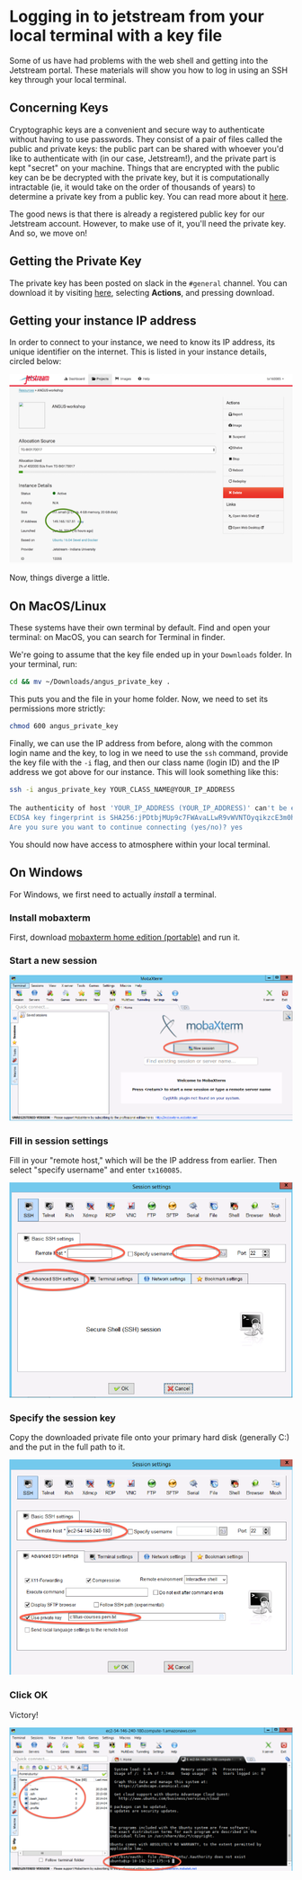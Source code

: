 # Logging in to jetstream from your local terminal with a key file

Some of us have had problems with the web shell and getting into the Jetstream
portal. These materials will show you how to log in using an SSH key through your
local terminal.

## Concerning Keys

Cryptographic keys are a convenient and secure way to authenticate without having to use
passwords. They consist of a pair of files called the public and private keys: the public part can
be shared with whoever you'd like to authenticate with (in our case, Jetstream!), and the private
part is kept "secret" on your machine. Things that are encrypted with the public key can be be
decrypted with the private key, but it is computationally intractable (ie, it would take on the
order of thousands of years) to determine a private key from a public key. You can read more about
it [here](https://en.wikipedia.org/wiki/Public-key_cryptography).

The good news is that there is already a registered public key for our Jetstream account. However,
to make use of it, you'll need the private key. And so, we move on!

## Getting the Private Key

The private key has been posted on slack in the `#general` channel. You can download it by 
visiting [here](https://dibsi2018.slack.com/files/UBHJK59T9/FBHQP0KRB/angus_private_key), selecting
**Actions**, and pressing download.

## Getting your instance IP address

In order to connect to your instance, we need to know its IP address, its unique identifier on the
internet. This is listed in your instance details, circled below:

[![stuff](images/ip-address.png)](../_images/ip-address.png)

Now, things diverge a little.

## On MacOS/Linux

These systems have their own terminal by default. Find and open your terminal: on MacOS, you can
search for Terminal in finder. 

We're going to assume that the key file ended up in your `Downloads` folder. In your terminal,
run:

```bash
cd && mv ~/Downloads/angus_private_key .
```

This puts you and the file in your home folder. Now, we need to set its permissions more strictly:

```bash
chmod 600 angus_private_key
```

Finally, we can use the IP address from before, along with the common login name and the key, to log
in we need to use the `ssh` command, provide the key file with the `-i` flag, and then our class name (login ID) and the IP address we got above for our instance. This will look something like this:

```bash
ssh -i angus_private_key YOUR_CLASS_NAME@YOUR_IP_ADDRESS

The authenticity of host 'YOUR_IP_ADDRESS (YOUR_IP_ADDRESS)' can't be established.
ECDSA key fingerprint is SHA256:jPDtbjMUp9c7FWAvaLLwR9vWVNTOyqikzcE3m0hglG0.
Are you sure you want to continue connecting (yes/no)? yes
```

You should now have access to atmosphere within your local terminal.

## On Windows

For Windows, we first need to actually *install* a terminal.

### Install mobaxterm

First, download [mobaxterm home edition (portable)](http://mobaxterm.mobatek.net/download-home-edition.html)
and run it.

### Start a new session

[![foo](images/moba-1.png)](../_images/moba-1.png)

### Fill in session settings

Fill in your "remote host," which will be the IP address from earlier. Then select
"specify username" and enter `tx160085`.

[![foo](images/ec2-moba-2.png)](../_images/ec2-moba-2.png)

### Specify the session key

Copy the downloaded private file onto your primary hard disk (generally
C:) and the put in the full path to it.

[![foo](images/ec2-moba-3.png)](../_images/ec2-moba-3.png)

### Click OK

Victory!

[![foo](images/ec2-moba-4.png)](../_images/ec2-moba-4.png)
